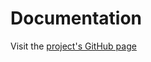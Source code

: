 Documentation
=============

Visit the [project's GitHub page](http://tubalmartin.github.com/spherical-geometry-php/)  